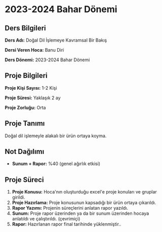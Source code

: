 # 2023-2024 Bahar Dönemi

## Ders Bilgileri
**Ders Adı:** Doğal Dil İşlemeye Kavramsal Bir Bakış

**Dersi Veren Hoca:** Banu Diri

**Ders Dönemi:** 2023-2024 Bahar Dönemi  

## Proje Bilgileri
**Proje Kişi Sayısı:** 1-2 Kişi

**Proje Süresi:** Yaklaşık 2 ay

**Proje Zorluğu:** Orta 

## Proje Tanımı
Doğal dil işlemeyle alakalı bir ürün ortaya koyma.

## Not Dağılımı
* **Sunum + Rapor:** %40 (genel ağırlık etkisi)

## Proje Süreci
1. **Proje Konusu:** Hoca'nın oluşturduğu excel'e proje konuları ve gruplar girildi.
1. **Proje Hazırlama:** Proje konusunun kapsadığı bir ürün ortaya çıkarıldı.
1. **Rapor Yazımı:** Projenin süreçlerini anlatan rapor yazıldı.
1. **Sunum:** Proje rapor üzerinden ya da bir sunum üzerinden hocaya anlatıldı ve çalıştırıldı. (çevrimiçi)
1. **Rapor:** Hazırlanan rapor final tarihinde yüklenmiştir..